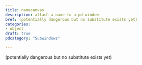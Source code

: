 ```yaml
---
title: namecanvas
description: attach a name to a pd window
bref: (potentially dangerous but no substitute exists yet)
categories:
- object
draft: true
pdcategory: "Subwindows"

---
```


 (potentially dangerous but no substitute exists yet)
